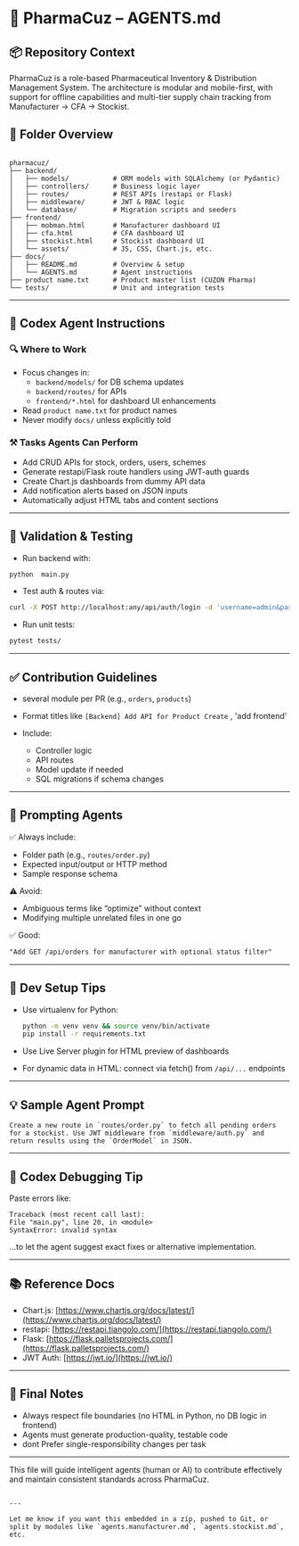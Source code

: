 
# 💊 PharmaCuz – AGENTS.md

## 📦 Repository Context

PharmaCuz is a role-based Pharmaceutical Inventory & Distribution Management System. The architecture is modular and mobile-first, with support for offline capabilities and multi-tier supply chain tracking from Manufacturer → CFA → Stockist.

## 📁 Folder Overview

```

pharmacuz/
├── backend/
│   ├── models/           # ORM models with SQLAlchemy (or Pydantic)
│   ├── controllers/      # Business logic layer
│   ├── routes/           # REST APIs (restapi or Flask)
│   ├── middleware/       # JWT & RBAC logic
│   └── database/         # Migration scripts and seeders
├── frontend/
│   ├── mobman.html       # Manufacturer dashboard UI
│   ├── cfa.html          # CFA dashboard UI
│   ├── stockist.html     # Stockist dashboard UI
│   └── assets/           # JS, CSS, Chart.js, etc.
├── docs/
│   ├── README.md         # Overview & setup
│   └── AGENTS.md         # Agent instructions
├── product name.txt      # Product master list (CUZON Pharma)
└── tests/                # Unit and integration tests

````

---

## 🧠 Codex Agent Instructions

### 🔍 Where to Work
- Focus changes in:
  - `backend/models/` for DB schema updates
  - `backend/routes/` for APIs
  - `frontend/*.html` for dashboard UI enhancements
- Read `product name.txt` for product names
- Never modify `docs/` unless explicitly told

### ⚒️ Tasks Agents Can Perform
- Add CRUD APIs for stock, orders, users, schemes
- Generate restapi/Flask route handlers using JWT-auth guards
- Create Chart.js dashboards from dummy API data
- Add notification alerts based on JSON inputs
- Automatically adjust HTML tabs and content sections

---

## 🧪 Validation & Testing

- Run backend with:

```bash
python  main.py
````

* Test auth & routes via:

```bash
curl -X POST http://localhost:any/api/auth/login -d 'username=admin&password=admin'
```


* Run unit tests:

```bash
pytest tests/
```

---

## ✅ Contribution Guidelines

* several module per PR (e.g., `orders`, `products`)
* Format titles like `[Backend] Add API for Product Create` , 'add frontend'
* Include:

  * Controller logic
  * API routes
  * Model update if needed
  * SQL migrations if schema changes

---

## 🧭 Prompting Agents

✅ Always include:

* Folder path (e.g., `routes/order.py`)
* Expected input/output or HTTP method
* Sample response schema

⚠️ Avoid:

* Ambiguous terms like “optimize” without context
* Modifying multiple unrelated files in one go

✅ Good:

```md
"Add GET /api/orders for manufacturer with optional status filter"
```

---

## 🧰 Dev Setup Tips

* Use virtualenv for Python:

  ```bash
  python -m venv venv && source venv/bin/activate
  pip install -r requirements.txt
  ```

* Use Live Server plugin for HTML preview of dashboards

* For dynamic data in HTML: connect via fetch() from `/api/...` endpoints

---

## 💡 Sample Agent Prompt

```
Create a new route in `routes/order.py` to fetch all pending orders for a stockist. Use JWT middleware from `middleware/auth.py` and return results using the `OrderModel` in JSON.
```

---

## 🧠 Codex Debugging Tip

Paste errors like:

```
Traceback (most recent call last):
File "main.py", line 20, in <module>
SyntaxError: invalid syntax
```

...to let the agent suggest exact fixes or alternative implementation.

---

## 📚 Reference Docs

* Chart.js: [https://www.chartjs.org/docs/latest/](https://www.chartjs.org/docs/latest/)
* restapi: [https://restapi.tiangolo.com/](https://restapi.tiangolo.com/)
* Flask: [https://flask.palletsprojects.com/](https://flask.palletsprojects.com/)
* JWT Auth: [https://jwt.io/](https://jwt.io/)

---

## 📌 Final Notes

* Always respect file boundaries (no HTML in Python, no DB logic in frontend)
* Agents must generate production-quality, testable code
* dont Prefer single-responsibility changes per task

---

This file will guide intelligent agents (human or AI) to contribute effectively and maintain consistent standards across PharmaCuz.

```

---

Let me know if you want this embedded in a zip, pushed to Git, or split by modules like `agents.manufacturer.md`, `agents.stockist.md`, etc.
```
